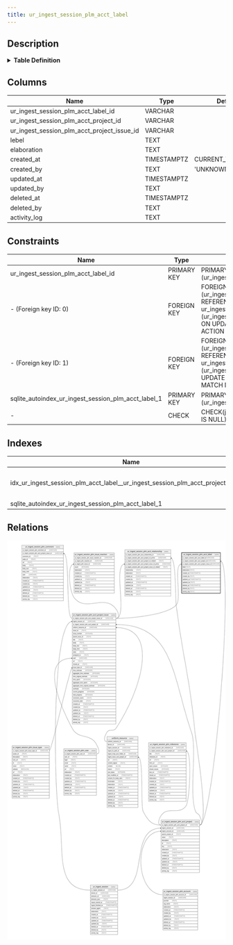 ```yaml
---
title: ur_ingest_session_plm_acct_label
---
```


## Description

<details>
<summary><strong>Table Definition</strong></summary>

```sql
CREATE TABLE "ur_ingest_session_plm_acct_label" (
    "ur_ingest_session_plm_acct_label_id" VARCHAR PRIMARY KEY NOT NULL,
    "ur_ingest_session_plm_acct_project_id" VARCHAR NOT NULL,
    "ur_ingest_session_plm_acct_project_issue_id" VARCHAR NOT NULL,
    "lebel" TEXT NOT NULL,
    "elaboration" TEXT CHECK(json_valid(elaboration) OR elaboration IS NULL),
    "created_at" TIMESTAMPTZ DEFAULT CURRENT_TIMESTAMP,
    "created_by" TEXT DEFAULT 'UNKNOWN',
    "updated_at" TIMESTAMPTZ,
    "updated_by" TEXT,
    "deleted_at" TIMESTAMPTZ,
    "deleted_by" TEXT,
    "activity_log" TEXT,
    FOREIGN KEY("ur_ingest_session_plm_acct_project_id") REFERENCES "ur_ingest_session_plm_acct_project"("ur_ingest_session_plm_acct_project_id"),
    FOREIGN KEY("ur_ingest_session_plm_acct_project_issue_id") REFERENCES "ur_ingest_session_plm_acct_project_issue"("ur_ingest_session_plm_acct_project_issue_id")
)
```

</details>

## Columns

| Name                                        | Type        | Default           | Nullable | Parents                                                                                                                           | Comment                                                 |
| ------------------------------------------- | ----------- | ----------------- | -------- | --------------------------------------------------------------------------------------------------------------------------------- | ------------------------------------------------------- |
| ur_ingest_session_plm_acct_label_id         | VARCHAR     |                   | false    |                                                                                                                                   | {"isSqlDomainZodDescrMeta":true,"isVarChar":true}       |
| ur_ingest_session_plm_acct_project_id       | VARCHAR     |                   | false    | [ur_ingest_session_plm_acct_project](/surveilr/reference/db/surveilr-state-schema/ur_ingest_session_plm_acct_project)             | {"isSqlDomainZodDescrMeta":true,"isVarChar":true}       |
| ur_ingest_session_plm_acct_project_issue_id | VARCHAR     |                   | false    | [ur_ingest_session_plm_acct_project_issue](/surveilr/reference/db/surveilr-state-schema/ur_ingest_session_plm_acct_project_issue) | {"isSqlDomainZodDescrMeta":true,"isVarChar":true}       |
| lebel                                       | TEXT        |                   | false    |                                                                                                                                   |                                                         |
| elaboration                                 | TEXT        |                   | true     |                                                                                                                                   | {"isSqlDomainZodDescrMeta":true,"isJsonText":true}      |
| created_at                                  | TIMESTAMPTZ | CURRENT_TIMESTAMP | true     |                                                                                                                                   |                                                         |
| created_by                                  | TEXT        | 'UNKNOWN'         | true     |                                                                                                                                   |                                                         |
| updated_at                                  | TIMESTAMPTZ |                   | true     |                                                                                                                                   |                                                         |
| updated_by                                  | TEXT        |                   | true     |                                                                                                                                   |                                                         |
| deleted_at                                  | TIMESTAMPTZ |                   | true     |                                                                                                                                   |                                                         |
| deleted_by                                  | TEXT        |                   | true     |                                                                                                                                   |                                                         |
| activity_log                                | TEXT        |                   | true     |                                                                                                                                   | {"isSqlDomainZodDescrMeta":true,"isJsonSqlDomain":true} |

## Constraints

| Name                                                | Type        | Definition                                                                                                                                                                                                     |
| --------------------------------------------------- | ----------- | -------------------------------------------------------------------------------------------------------------------------------------------------------------------------------------------------------------- |
| ur_ingest_session_plm_acct_label_id                 | PRIMARY KEY | PRIMARY KEY (ur_ingest_session_plm_acct_label_id)                                                                                                                                                              |
| - (Foreign key ID: 0)                               | FOREIGN KEY | FOREIGN KEY (ur_ingest_session_plm_acct_project_issue_id) REFERENCES ur_ingest_session_plm_acct_project_issue (ur_ingest_session_plm_acct_project_issue_id) ON UPDATE NO ACTION ON DELETE NO ACTION MATCH NONE |
| - (Foreign key ID: 1)                               | FOREIGN KEY | FOREIGN KEY (ur_ingest_session_plm_acct_project_id) REFERENCES ur_ingest_session_plm_acct_project (ur_ingest_session_plm_acct_project_id) ON UPDATE NO ACTION ON DELETE NO ACTION MATCH NONE                   |
| sqlite_autoindex_ur_ingest_session_plm_acct_label_1 | PRIMARY KEY | PRIMARY KEY (ur_ingest_session_plm_acct_label_id)                                                                                                                                                              |
| -                                                   | CHECK       | CHECK(json_valid(elaboration) OR elaboration IS NULL)                                                                                                                                                          |

## Indexes

| Name                                                                              | Definition                                                                                                                                                                            |
| --------------------------------------------------------------------------------- | ------------------------------------------------------------------------------------------------------------------------------------------------------------------------------------- |
| idx_ur_ingest_session_plm_acct_label__ur_ingest_session_plm_acct_project_issue_id | CREATE INDEX "idx_ur_ingest_session_plm_acct_label__ur_ingest_session_plm_acct_project_issue_id" ON "ur_ingest_session_plm_acct_label"("ur_ingest_session_plm_acct_project_issue_id") |
| sqlite_autoindex_ur_ingest_session_plm_acct_label_1                               | PRIMARY KEY (ur_ingest_session_plm_acct_label_id)                                                                                                                                     |

## Relations

![er](../../../../../../assets/ur_ingest_session_plm_acct_label.svg)
